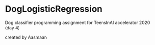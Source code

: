 # DogLogisticRegression
Dog classifier programming assignment for TeensInAI accelerator 2020 (day 4)

created by Aasmaan
